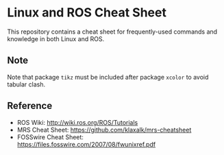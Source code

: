 # Linux and ROS Cheat Sheet

This repository contains a cheat sheet for frequently-used commands and knowledge in both Linux and ROS.

## Note

Note that package `tikz` must be included after package `xcolor` to avoid tabular clash.

## Reference

- ROS Wiki: http://wiki.ros.org/ROS/Tutorials
- MRS Cheat Sheet: https://github.com/klaxalk/mrs-cheatsheet
- FOSSwire Cheat Sheet: https://files.fosswire.com/2007/08/fwunixref.pdf